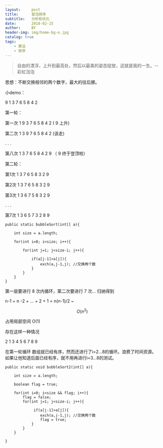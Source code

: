 ```yaml
---
layout:     post
title:      冒泡排序
subtitle:   分析和优化
date:       2018-02-15
author:     BY
header-img: img/home-bg-o.jpg
catalog: true
tags:
    - 算法
    - 排序
---
```

> 自由的漂浮，上升到最高处，然后以最美的姿态绽放，这就是我的一生。-- 彩虹泡泡

思想：不断交换相邻的两个数字，最大的往后挪。

小demo：

9 1 3 7 6 5 8 4 2 

第一轮：
 
 第一次 1 9 3 7 6 5 8 4 2    ( 9 上升)
 
 第二次 1 3 9 7 6 5 8 4 2    (该走)
 
 .
 .
 .
 
 
 第八次 1 3 7 6 5 8 4 2 9    （ 9 终于登顶啦）
 
 
 第二轮：
 
 第1次 1 3 7 6 5 8 3 2 9
 
 第2次 1 3 7 6 5 8 3 2 9
 
 第3次 1 3 6 7 5 8 3 2 9
 
 .
 .
 .
 
 第7次 1 3 6 5 7 3 2 8 9
 
 
 
 
```
public static bubbleSort(int[] a){
    
    int size = a.length;
    
    for(int i=0; i<size; i++){
        
        for(int j=1; j<size-i; j++){
        
            if(a[j-1]>a[j]){
                exch(a,j-1,j); //交换两个数
            }
        }
    }
}
```

第一层要进行 8 次内循环，第二次要进行 7 次...
归纳得到 

n-1 + n -2 + ... + 2 + 1 = n(n-1)/2 ~ 
```math
 O(n^2)
```
占用局部空间 O(1)

存在这样一种情况

2 1 3 4 5 6 7 8 9 

在第一轮循环 数组就已经有序，然而还进行了i=2...8的循环。浪费了时间资源。如果让他知道后面已经有序，就不用再进行i=3...8的测试。


```
public static void bubbleSort2(int[] a){
    
    int size = a.length;
    
    boolean flag = true;
    
    for(int i=0; i<size && flag; i++){
        flag = false;
        for(int j=1; j<size-i; j++){
            
             if(a[j-1]>a[j]){
                exch(a,j-1,j); //交换两个数
                flag = true;
            }
        }
    }
    
}
```



